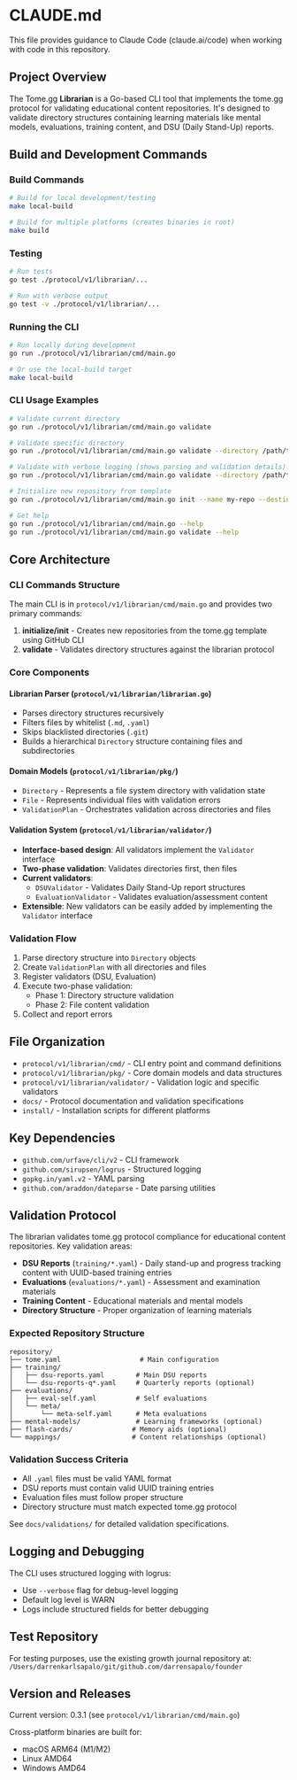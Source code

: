 # CLAUDE.md

This file provides guidance to Claude Code (claude.ai/code) when working with code in this repository.

## Project Overview

The Tome.gg **Librarian** is a Go-based CLI tool that implements the tome.gg protocol for validating educational content repositories. It's designed to validate directory structures containing learning materials like mental models, evaluations, training content, and DSU (Daily Stand-Up) reports.

## Build and Development Commands

### Build Commands
```bash
# Build for local development/testing
make local-build

# Build for multiple platforms (creates binaries in root)
make build
```

### Testing
```bash
# Run tests
go test ./protocol/v1/librarian/...

# Run with verbose output
go test -v ./protocol/v1/librarian/...
```

### Running the CLI
```bash
# Run locally during development
go run ./protocol/v1/librarian/cmd/main.go

# Or use the local-build target
make local-build
```

### CLI Usage Examples
```bash
# Validate current directory
go run ./protocol/v1/librarian/cmd/main.go validate

# Validate specific directory
go run ./protocol/v1/librarian/cmd/main.go validate --directory /path/to/repository

# Validate with verbose logging (shows parsing and validation details)
go run ./protocol/v1/librarian/cmd/main.go validate --directory /path/to/repository --verbose

# Initialize new repository from template
go run ./protocol/v1/librarian/cmd/main.go init --name my-repo --destination ./target-dir

# Get help
go run ./protocol/v1/librarian/cmd/main.go --help
go run ./protocol/v1/librarian/cmd/main.go validate --help
```

## Core Architecture

### CLI Commands Structure
The main CLI is in `protocol/v1/librarian/cmd/main.go` and provides two primary commands:

1. **initialize/init** - Creates new repositories from the tome.gg template using GitHub CLI
2. **validate** - Validates directory structures against the librarian protocol

### Core Components

#### Librarian Parser (`protocol/v1/librarian/librarian.go`)
- Parses directory structures recursively
- Filters files by whitelist (`.md`, `.yaml`)
- Skips blacklisted directories (`.git`)
- Builds a hierarchical `Directory` structure containing files and subdirectories

#### Domain Models (`protocol/v1/librarian/pkg/`)
- `Directory` - Represents a file system directory with validation state
- `File` - Represents individual files with validation errors
- `ValidationPlan` - Orchestrates validation across directories and files

#### Validation System (`protocol/v1/librarian/validator/`)
- **Interface-based design**: All validators implement the `Validator` interface
- **Two-phase validation**: Validates directories first, then files
- **Current validators**:
  - `DSUValidator` - Validates Daily Stand-Up report structures
  - `EvaluationValidator` - Validates evaluation/assessment content
- **Extensible**: New validators can be easily added by implementing the `Validator` interface

### Validation Flow
1. Parse directory structure into `Directory` objects
2. Create `ValidationPlan` with all directories and files
3. Register validators (DSU, Evaluation)
4. Execute two-phase validation:
   - Phase 1: Directory structure validation
   - Phase 2: File content validation
5. Collect and report errors

## File Organization

- `protocol/v1/librarian/cmd/` - CLI entry point and command definitions
- `protocol/v1/librarian/pkg/` - Core domain models and data structures
- `protocol/v1/librarian/validator/` - Validation logic and specific validators
- `docs/` - Protocol documentation and validation specifications
- `install/` - Installation scripts for different platforms

## Key Dependencies

- `github.com/urfave/cli/v2` - CLI framework
- `github.com/sirupsen/logrus` - Structured logging
- `gopkg.in/yaml.v2` - YAML parsing
- `github.com/araddon/dateparse` - Date parsing utilities

## Validation Protocol

The librarian validates tome.gg protocol compliance for educational content repositories. Key validation areas:

- **DSU Reports** (`training/*.yaml`) - Daily stand-up and progress tracking content with UUID-based training entries
- **Evaluations** (`evaluations/*.yaml`) - Assessment and examination materials
- **Training Content** - Educational materials and mental models
- **Directory Structure** - Proper organization of learning materials

### Expected Repository Structure
```
repository/
├── tome.yaml                    # Main configuration
├── training/
│   ├── dsu-reports.yaml        # Main DSU reports
│   └── dsu-reports-q*.yaml     # Quarterly reports (optional)
├── evaluations/
│   ├── eval-self.yaml          # Self evaluations
│   └── meta/
│       └── meta-self.yaml      # Meta evaluations
├── mental-models/              # Learning frameworks (optional)
├── flash-cards/               # Memory aids (optional)
└── mappings/                  # Content relationships (optional)
```

### Validation Success Criteria
- All `.yaml` files must be valid YAML format
- DSU reports must contain valid UUID training entries
- Evaluation files must follow proper structure
- Directory structure must match expected tome.gg protocol

See `docs/validations/` for detailed validation specifications.

## Logging and Debugging

The CLI uses structured logging with logrus:
- Use `--verbose` flag for debug-level logging
- Default log level is WARN
- Logs include structured fields for better debugging

## Test Repository

For testing purposes, use the existing growth journal repository at:
`/Users/darrenkarlsapalo/git/github.com/darrensapalo/founder`

## Version and Releases

Current version: 0.3.1 (see `protocol/v1/librarian/cmd/main.go`)

Cross-platform binaries are built for:
- macOS ARM64 (M1/M2)
- Linux AMD64
- Windows AMD64